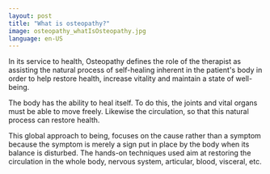 ```yaml
---
layout: post
title: "What is osteopathy?"
image: osteopathy_whatIsOsteopathy.jpg
language: en-US
---
```

In its service to health, Osteopathy defines the role of the therapist as assisting
the natural process of self-healing inherent in the patient's body in order to 
help restore health, increase vitality and maintain a state of well-being. 

The body has the ability to heal itself. To do this, the joints and vital organs must be able to move freely. Likewise the circulation, so that this natural process
can restore health. 

This global approach to being, focuses on the cause rather than a symptom because the symptom is merely a sign put in place by the body when its balance is disturbed. The hands-on techniques used aim at restoring the circulation in the whole body, nervous system, articular,  blood, visceral, etc.
